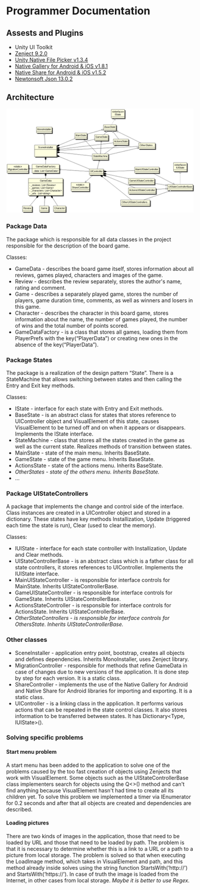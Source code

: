 # Programmer Documentation

## Assests and Plugins
- Unity UI Toolkit
- [Zenject 9.2.0](https://github.com/modesttree/Zenject)
- [Unity Native File Picker v1.3.4](https://github.com/yasirkula/UnityNativeFilePicker)
- [Native Gallery for Android & iOS v1.8.1](https://github.com/yasirkula/UnityNativeGallery)
- [Native Share for Android & iOS v1.5.2](https://github.com/yasirkula/UnityNativeShare)
- [Newtonsoft Json 13.0.2](https://docs.unity3d.com/Packages/com.unity.nuget.newtonsoft-json@3.2/manual/index.html)

## Architecture

![UML](./diagram.png)

### Package Data

The package which is responsible for all data classes in the project responsible for the description of the board game.

Classes:
- GameData - describes the board game itself, stores information about all reviews, games played, characters and images of the game.
- Review - describes the review separately, stores the author's name, rating and comment.
- Game - describes a separately played game, stores the number of players, game duration time, comments, as well as winners and losers in this game.
- Character - describes the character in this board game, stores information about the name, the number of games played, the number of wins and the total number of points scored.
- GameDataFactory - is a class that stores all games, loading them from PlayerPrefs with the key(“PlayerData”) or creating new ones in the absence of the key(“PlayerData”).

### Package States

The package is a realization of the design pattern “State”. There is a StateMachine that allows switching between states and then calling the Entry and Exit key methods.

Classes:
- IState - interface for each state with Entry and Exit methods.
- BaseState - is an abstract class for states that stores reference to UIController object and VisualElement of this state, causes VisualElement to be turned off and on when it appears or disappears. Implements the IState interface.
- StateMachine - class that stores all the states created in the game as well as the current state. Realizes methods of transition between states.
- MainState - state of the main menu. Inherits BaseState.
- GameState - state of the game menu. Inherits BaseState.
- ActionsState - state of the actions menu. Inherits BaseState.
- _OtherStates - state of the others menu. Inherits BaseState._
- ...

### Package UIStateControllers

A package that implements the change and control side of the interface. Class instances are created in a UIController object and stored in a dictionary. These states have key methods Installization, Update (triggered each time the state is run), Clear (used to clear the memory).

Classes:
- IUIState - interface for each state controller with Installization, Update and Clear methods.
- UIStateControllerBase - is an abstract class which is a father class for all state controllers, it stores references to UIController. Implements the IUIState interface.
- MainUIStateController - is responsible for interface controls for MainState. Inherits UIStateControllerBase.
- GameUIStateController - is responsible for interface controls for GameState. Inherits UIStateControllerBase.
- ActionsStateController - is responsible for interface controls for ActionsState. Inherits UIStateControllerBase.
- _OtherStateControllers - is responsible for interface controls for OthersState. Inherits UIStateControllerBase._

### Other classes

- SceneInstaller - application entry point, bootstrap, creates all objects and defines dependencies. Inherits MonoInstaller, uses Zenject library.
- MigrationController - responsible for methods that refine GameData in case of changes due to new versions of the application. It is done step by step for each version. It is a static class.
- ShareController - implements the use of the Native Gallery for Android and Native Share for Android libraries for importing and exporting. It is a static class.
- UIController - is a linking class in the application. It performs various actions that can be repeated in the state control classes. It also stores information to be transferred between states. It has Dictionary<Type, IUIState>().

### Solving specific problems

#### Start menu problem

A start menu has been added to the application to solve one of the problems caused by the too fast creation of objects using Zenjects that work with VisualElement. Some objects such as the UIStateControllerBase class implementers search for objects using the Q<>() method and can't find anything because VisualElement hasn't had time to create all its children yet.
To solve this problem we implemented a timer via IEnumerator for 0.2 seconds and after that all objects are created and dependencies are described.

#### Loading pictures

There are two kinds of images in the application, those that need to be loaded by URL and those that need to be loaded by path. The problem is that it is necessary to determine whether this is a link to a URL or a path to a picture from local storage.
The problem is solved so that when executing the LoadImage method, which takes in VisualElement and path, and this method already inside solves using the string function StartsWith(‘http://’) and StartsWith(‘https://’). In case of truth the image is loaded from the Internet, in other cases from local storage. 
_Maybe it is better to use Regex._

